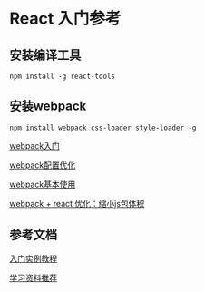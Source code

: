 # React 入门参考 #

## 安装编译工具 ##

```npm install -g react-tools```

## 安装webpack ##

```npm install webpack css-loader style-loader -g```

[webpack入门](http://webpack.github.io/docs/tutorials/getting-started/)

[webpack配置优化](http://mp.weixin.qq.com/s?__biz=MjM5MTA1MjAxMQ==&mid=2651221263&idx=1&sn=d13f2615c9cb8eb5a08d41db8eba3fa1)

[webpack基本使用](https://segmentfault.com/a/1190000003985802)

[webpack + react 优化：缩小js包体积](http://blog.csdn.net/code_for_free/article/details/51583737)

## 参考文档 ##

[入门实例教程](http://www.ruanyifeng.com/blog/2015/03/react.html)

[学习资料推荐](http://www.tuicool.com/articles/zaInUbA)

